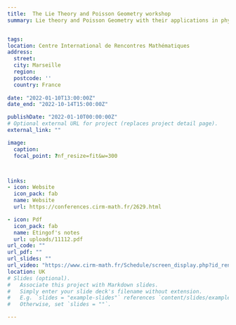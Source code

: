 ```yaml
---
title:  The Lie Theory and Poisson Geometry workshop
summary: Lie theory and Poisson Geometry with their applications in physics, Marseille, France, 10 - 14 January 2022.


tags:
location: Centre International de Rencontres Mathématiques
address:
  street: 
  city: Marseille
  region: 
  postcode: ''
  country: France
  
date: "2022-01-10T13:00:00Z"
date_end: "2022-10-14T15:00:00Z"

publishDate: "2022-01-10T00:00:00Z"
# Optional external URL for project (replaces project detail page).
external_link: ""

image:
  caption: 
  focal_point: ?nf_resize=fit&w=300



links:
- icon: Website
  icon_pack: fab
  name: Website 
  url: https://conferences.cirm-math.fr/2629.html

- icon: Pdf
  icon_pack: fab
  name: Etingof's notes
  url: uploads/11112.pdf
url_code: ""
url_pdf: ""
url_slides: ""
url_video: "https://www.cirm-math.fr/Schedule/screen_display.php?id_renc=2629"
location: UK
# Slides (optional).
#   Associate this project with Markdown slides.
#   Simply enter your slide deck's filename without extension.
#   E.g. `slides = "example-slides"` references `content/slides/example-slides.md`.
#   Otherwise, set `slides = ""`.

---
```

